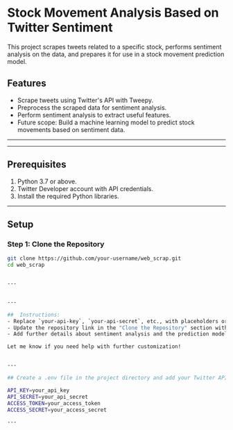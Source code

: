 # Stock Movement Analysis Based on Twitter Sentiment

This project scrapes tweets related to a specific stock, performs sentiment analysis on the data, and prepares it for use in a stock movement prediction model.

## Features
- Scrape tweets using Twitter's API with Tweepy.
- Preprocess the scraped data for sentiment analysis.
- Perform sentiment analysis to extract useful features.
- Future scope: Build a machine learning model to predict stock movements based on sentiment data.

---


---

## Prerequisites
1. Python 3.7 or above.
2. Twitter Developer account with API credentials.
3. Install the required Python libraries.

---

## Setup

### Step 1: Clone the Repository
```bash
git clone https://github.com/your-username/web_scrap.git
cd web_scrap


---


---

##  Instructions:
- Replace `your-api-key`, `your-api-secret`, etc., with placeholders or actual keys for documentation.
- Update the repository link in the "Clone the Repository" section with your actual GitHub URL.
- Add further details about sentiment analysis and the prediction model as they are implemented.

Let me know if you need help with further customization!


---

## Create a .env file in the project directory and add your Twitter API credentials:

API_KEY=your_api_key
API_SECRET=your_api_secret
ACCESS_TOKEN=your_access_token
ACCESS_SECRET=your_access_secret

---
